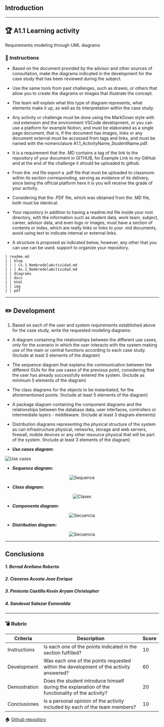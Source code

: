 ## Introduction
---
## :trophy: A1.1 Learning activity
Requirements modeling through UML diagrams

### :blue_book: Instructions

* Based on the document provided by the advisor and other sources of consultation, make the diagrams indicated in the development for the case study that has been reviewed during the subject.

* Use the same tools from past challenges, such as drawio, or others that allow you to create the diagrams or images that illustrate the concept.

* The team will explain what this type of diagram represents, what elements make it up, as well as its interpretation within the case study.

* Any activity or challenge must be done using the MarkDown style with .md extension and the environment VSCode development, or you can use a platform for example Notion, and must be elaborated as a single page document, that is, if the document has images, links or any document external must be accessed from tags and links, and must be named with the nomenclature A1.1_ActivityName_StudentName.pdf.

* It is a requirement that the .MD contains a tag of the link to the repository of your document in GITHUB, for Example Link to my GitHub and at the end of the challenge it should be uploaded to github.

* From the .md file export a .pdf file that must be uploaded to classroom within its section
corresponding, serving as evidence of its delivery, since being the official platform here it is
you will receive the grade of your activity.

* Considering that the .PDF file, which was obtained from the .MD file, both must be identical.

* Your repository in addition to having a readme.md file inside your root directory, with the
information such as student data, work team, subject, career, advisor data, and even
logo or images, must have a section of contents or index, which are really links or
links to your .md documents, avoid using text to indicate internal or external links.

* A structure is proposed as indicated below, however, any other that you can use can be used.
support to organize your repository.

~~~
| readme.md
| | blog
| | | Cx.1_NombredelaActividad.md
| | | Ax.1_NombredelaActividad.md
| | diagrams
| | docs
| | html
| | img
| | pdf
~~~
___
 
## :pencil2: Development
 
1. Based on each of the user and system requirements established above for the
case study, write the requested modeling diagrams:

* A diagram containing the relationships between the different use cases, only for the scenario in which the user interacts with the system making use of the main or central functions according to each case study. (Include at least 5 elements of the diagram)

* The sequence diagram that explains the communication between the different GUIs for the use cases of the previous point, considering that the user has already successfully entered the system. (Include as minimum 5 elements of the diagram)

* The class diagrams for the objects to be instantiated, for the aforementioned points.
(Include at least 5 elements of the diagram)

* A package diagram containing the component diagrams and the relationships between the database data, user interfaces, controllers or intermediate layers - middleware. (Include at least 3 diagram elements)

* Distribution diagrams representing the physical structure of the system as can infrastructure physical, networks, storage and web servers, firewall, mobile devices or any other resource physical that will be part of the system. (Include at least 3 elements of the diagram)
 
 - ***Use cases diagram:***
<p>
    <img alt="Use cases" src="https://raw.githubusercontent.com/Bernal03/AnalisisAvanzado_Repositorio_Bernal/main/diagrams/A1.1UseCasesDiagram.png">
</p>

- ***Sequence diagram:***
<p align="center">
    <img alt="Sequence" src="https://raw.githubusercontent.com/Bernal03/AnalisisAvanzado_Repositorio_Bernal/main/diagrams/C1.4DiagramaDeSecuencias.png">
</p>

- ***Class diagram:***
<p align="center">
    <img alt="Clases" src="https://raw.githubusercontent.com/Bernal03/AnalisisAvanzado_Repositorio_Bernal/main/diagrams/C1.4DiagramaDeClases.png">
</p>

- ***Components diagram:***
<p align="center">
    <img alt="Secuencia" src="https://raw.githubusercontent.com/Bernal03/AnalisisAvanzado_Repositorio_Bernal/main/diagrams/C1.5DiagramaDeComponentes.png">
</p>

- ***Distribution diagram:***
<p align="center">
    <img alt="Secuencia" src="https://raw.githubusercontent.com/Bernal03/AnalisisAvanzado_Repositorio_Bernal/main/diagrams/C1.5DiagramaDeDistribucion.png">
</p>

 ___
## Conclusions
##### **1. Bernal Arellano Roberto**
##### **2. Cisneros Acosta Jose Enrique**
##### **3. Pimienta Castillo Kevin Aryam Christopher**
##### **4. Sandoval Salazar Esmeralda**

___
### :bomb: Rubric
 
| Criteria     | Description                                                                                  | Score |
| ------------- | -------------------------------------------------------------------------------------------- | ------- |
| Instructions |Is each one of the points indicated in the section fulfilled? | 10 |
| Development |Was each one of the points requested within the development of the activity answered? |60|
|Demostration|Does the student introduce himself during the explanation of the functionality of the activity? | 20|
|Conclusiones|Is a personal opinion of the activity included by each of the team members? |10|
      
 
 
:house: [Github repository](https://github.com/Bernal03/AnalisisAvanzado_Repositorio_Bernal)
